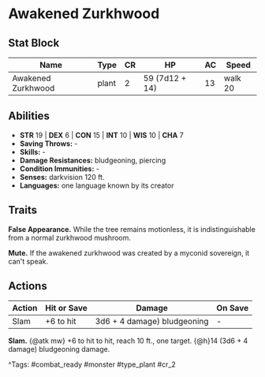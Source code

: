 # Awakened Zurkhwood

## Stat Block

| Name | Type | CR | HP | AC | Speed |
|------|------|----|----|----|-------|
| Awakened Zurkhwood | plant | 2 | 59 (7d12 + 14) | 13 | walk 20 |

## Abilities

- **STR** 19 | **DEX** 6 | **CON** 15 | **INT** 10 | **WIS** 10 | **CHA** 7
- **Saving Throws:** -  
- **Skills:** -  
- **Damage Resistances:** bludgeoning, piercing  
- **Condition Immunities:** -  
- **Senses:** darkvision 120 ft.  
- **Languages:** one language known by its creator

## Traits

**False Appearance.** While the tree remains motionless, it is indistinguishable from a normal zurkhwood mushroom.

**Mute.** If the awakened zurkhwood was created by a myconid sovereign, it can't speak.


## Actions

| Action | Hit or Save | Damage | On Save |
|--------|--------------|--------|----------|
| Slam | +6 to hit | 3d6 + 4 damage) bludgeoning | - |

**Slam.** {@atk mw} +6 to hit to hit, reach 10 ft., one target. {@h}14 (3d6 + 4 damage) bludgeoning damage.


^Tags: #combat_ready #monster #type_plant #cr_2